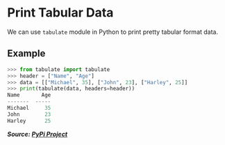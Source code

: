 # Print Tabular Data

We can use `tabulate` module in Python to print pretty tabular format data.

## Example

```python
>>> from tabulate import tabulate
>>> header = ["Name", "Age"]
>>> data = [["Michael", 35], ["John", 23], ["Harley", 25]]
>>> print(tabulate(data, headers=header))
Name       Age
-------  -----
Michael     35
John        23
Harley      25
```

***Source: [PyPi Project](https://pypi.org/project/tabulate/)***
